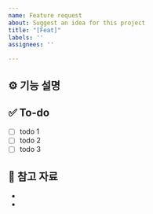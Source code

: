 ```yaml
---
name: Feature request
about: Suggest an idea for this project
title: "[Feat]"
labels: ''
assignees: ''

---
```


## ⚙️ 기능 설명
<!-- 만드려는 기능에 대해 설명해주세요 -->


## ✅ To-do
<!-- 하위 태스크를 작성해주세요 -->
- [ ] todo 1
- [ ] todo 2
- [ ] todo 3

## 📑 참고 자료
<!-- 참고한 자료의 제목과 링크를 첨부해주세요 -->
- 
-
